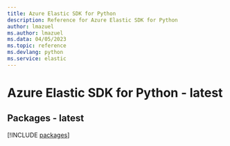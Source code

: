 ```yaml
---
title: Azure Elastic SDK for Python
description: Reference for Azure Elastic SDK for Python
author: lmazuel
ms.author: lmazuel
ms.data: 04/05/2023
ms.topic: reference
ms.devlang: python
ms.service: elastic
---
```

# Azure Elastic SDK for Python - latest
## Packages - latest
[!INCLUDE [packages](elastic-index.md)]